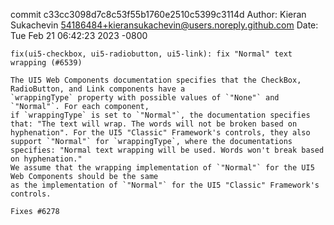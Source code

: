 commit c33cc3098d7c8c53f55b1760e2510c5399c3114d
Author: Kieran Sukachevin <54186484+kieransukachevin@users.noreply.github.com>
Date:   Tue Feb 21 06:42:23 2023 -0800

    fix(ui5-checkbox, ui5-radiobutton, ui5-link): fix "Normal" text wrapping (#6539)
    
    The UI5 Web Components documentation specifies that the CheckBox, RadioButton, and Link components have a
    `wrappingType` property with possible values of `"None"` and `"Normal"`. For each component,
    if `wrappingType` is set to `"Normal"`, the documentation specifies that: "The text will wrap. The words will not be broken based on hyphenation". For the UI5 "Classic" Framework's controls, they also support `"Normal"` for `wrappingType`, where the documentations specifies: "Normal text wrapping will be used. Words won't break based on hyphenation."
    We assume that the wrapping implementation of `"Normal"` for the UI5 Web Components should be the same
    as the implementation of `"Normal"` for the UI5 "Classic" Framework's controls.
    
    Fixes #6278
